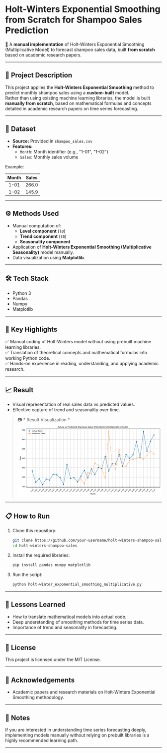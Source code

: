 # Holt-Winters Exponential Smoothing from Scratch for Shampoo Sales Prediction

🚀 A **manual implementation** of Holt-Winters Exponential Smoothing (Multiplicative Model) to forecast shampoo sales data, built **from scratch** based on academic research papers.

---

## 📖 Project Description

This project applies the **Holt-Winters Exponential Smoothing** method to predict monthly shampoo sales using a **custom-built** model.  
Rather than using existing machine learning libraries, the model is built **manually from scratch**, based on mathematical formulas and concepts detailed in academic research papers on time series forecasting.

---

## 📂 Dataset

- **Source:** Provided in `shampoo_sales.csv`
- **Features:**
  - `Month`: Month identifier (e.g., "1-01", "1-02")
  - `Sales`: Monthly sales volume

Example:

| Month | Sales |
|:-----:|:-----:|
| 1-01  | 266.0 |
| 1-02  | 145.9 |

---

## ⚙️ Methods Used

- Manual computation of:
  - **Level component** (`l0`)
  - **Trend component** (`t0`)
  - **Seasonality component**
- Application of **Holt-Winters Exponential Smoothing (Multiplicative Seasonality)** model manually.
- Data visualization using **Matplotlib**.

---

## 🛠️ Tech Stack

- Python 3
- Pandas
- Numpy
- Matplotlib

---

## 🎯 Key Highlights

✅ Manual coding of Holt-Winters model without using prebuilt machine learning libraries.  
✅ Translation of theoretical concepts and mathematical formulas into working Python code.  
✅ Hands-on experience in reading, understanding, and applying academic research.

---

## 📈 Result

- Visual representation of real sales data vs predicted values.
- Effective capture of trend and seasonality over time.

> 📷 * Result Visualization *
![Holt-Winters Forecasting Result](holt_winters_result.png)

---

## 📋 How to Run

1. Clone this repository:
    ```bash
    git clone https://github.com/your-username/holt-winters-shampoo-sales.git
    cd holt-winters-shampoo-sales
    ```
2. Install the required libraries:
    ```bash
    pip install pandas numpy matplotlib
    ```
3. Run the script:
    ```bash
    python holt-winter_exponential_smoothing_multiplicative.py
    ```

---

## 🧠 Lessons Learned

- How to translate mathematical models into actual code.
- Deep understanding of smoothing methods for time series data.
- Importance of trend and seasonality in forecasting.

---

## 📜 License

This project is licensed under the MIT License.

---

## 🙌 Acknowledgements

- Academic papers and research materials on Holt-Winters Exponential Smoothing methodology.

---

## 📢 Notes

If you are interested in understanding time series forecasting deeply, implementing models manually without relying on prebuilt libraries is a highly recommended learning path.

---
